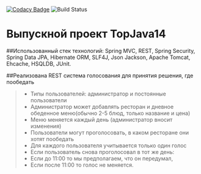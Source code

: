 [![Codacy Badge](https://api.codacy.com/project/badge/Grade/7dc5d1e04cd64fb581c245aae4e40149)](https://www.codacy.com/app/VyacheslavShilov/vote-for-a-lunch?utm_source=github.com&amp;utm_medium=referral&amp;utm_content=VyacheslavShilov/vote-for-a-lunch&amp;utm_campaign=Badge_Grade)
![Build Status](https://travis-ci.org/VyacheslavShilov/vote-for-a-lunch.svg?branch=master)

# Выпускной проект TopJava14

##Использованный стек технологий: Spring MVC, REST, Spring Security, Spring Data JPA, Hibernate ORM, SLF4J, Json Jackson, Apache Tomcat, Ehcache, HSQLDB, JUnit.


##Реализована REST система голосования для принятия решения, где пообедать

> - Типы пользователей: администратор и постоянные пользователи
> - Администратор может добавлять ресторан и дневное обеденное меню(обычно 2-5 блюд, только название и цена)
> - Меню меняется каждый день (администратор вносит изменения)
> - Пользователи могут проголосовать, в каком ресторане они хотят пообедать
> - Для каждого пользователя учитывается только один голос
> - Если пользователь снова проголосовал в тот же день:
>  - Если до 11:00 то мы предполагаем, что он передумал,
>  - Если после 11:00 то голос не меняется.
